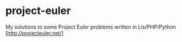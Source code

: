 # project-euler

My solutions to some Project Euler problems written in Lis/PHP/Python [http://projecteuler.net/]

[http://projecteuler.net/]: http://projecteuler.net/
